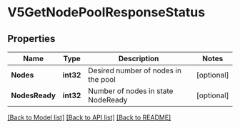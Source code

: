 # V5GetNodePoolResponseStatus

## Properties

Name | Type | Description | Notes
------------ | ------------- | ------------- | -------------
**Nodes** | **int32** | Desired number of nodes in the pool | [optional] 
**NodesReady** | **int32** | Number of nodes in state NodeReady | [optional] 

[[Back to Model list]](../README.md#documentation-for-models) [[Back to API list]](../README.md#documentation-for-api-endpoints) [[Back to README]](../README.md)


